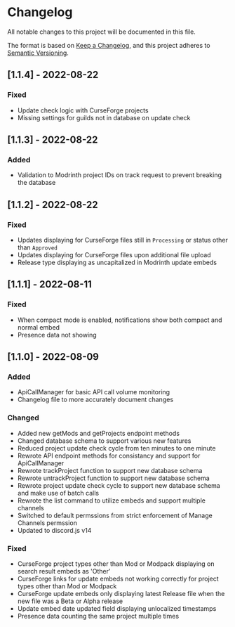 # Changelog

All notable changes to this project will be documented in this file.

The format is based on [Keep a Changelog](https://keepachangelog.com/en/1.0.0/),
and this project adheres to [Semantic Versioning](https://semver.org/spec/v2.0.0.html).

## [1.1.4] - 2022-08-22

### Fixed
- Update check logic with CurseForge projects
- Missing settings for guilds not in database on update check

## [1.1.3] - 2022-08-22

### Added
- Validation to Modrinth project IDs on track request to prevent breaking the database

## [1.1.2] - 2022-08-22

### Fixed
- Updates displaying for CurseForge files still in `Processing` or status other than `Approved`
- Updates displaying for CurseForge files upon additional file upload
- Release type displaying as uncapitalized in Modrinth update embeds

## [1.1.1] - 2022-08-11

### Fixed

- When compact mode is enabled, notifications show both compact and normal embed
- Presence data not showing

## [1.1.0] - 2022-08-09

### Added

- ApiCallManager for basic API call volume monitoring
- Changelog file to more accurately document changes

### Changed

- Added new getMods and getProjects endpoint methods
- Changed database schema to support various new features
- Reduced project update check cycle from ten minutes to one minute
- Rewrote API endpoint methods for consistancy and support for ApiCallManager
- Rewrote trackProject function to support new database schema
- Rewrote untrackProject function to support new database schema
- Rewrote project update check cycle to support new database schema and make use of batch calls
- Rewrote the list command to utilize embeds and support multiple channels
- Switched to default permssions from strict enforcement of Manage Channels permssion
- Updated to discord.js v14

### Fixed

- CurseForge project types other than Mod or Modpack displaying on search result embeds as 'Other'
- CurseForge links for update embeds not working correctly for project types other than Mod or Modpack
- CurseForge update embeds only displaying latest Release file when the new file was a Beta or Alpha release
- Update embed date updated field displaying unlocalized timestamps
- Presence data counting the same project multiple times